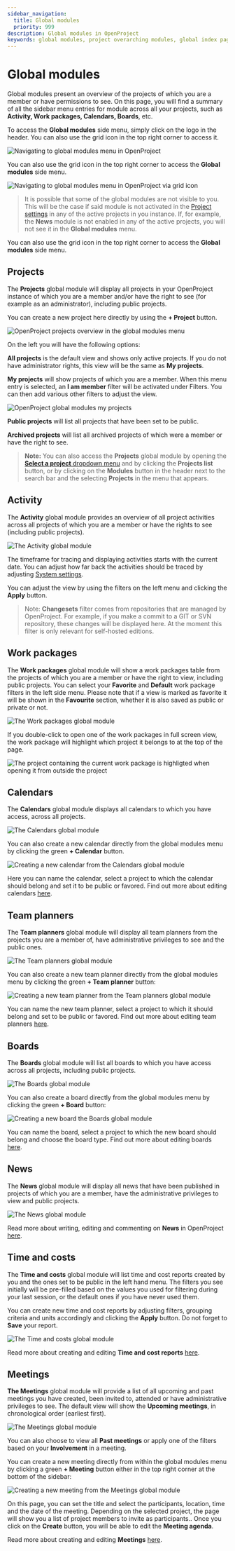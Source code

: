 ```yaml
---
sidebar_navigation:
  title: Global modules
  priority: 999
description: Global modules in OpenProject
keywords: global modules, project overarching modules, global index pages
---
```

# Global modules

Global modules present an overview of the projects of which you are a member or have permissions to see. On this page, you will find a summary of all the sidebar menu entries for module across all your projects, such as **Activity, Work packages, Calendars, Boards**, etc.

To access the **Global modules** side menu, simply click on the logo in the header. You can also use the grid icon in the top right corner to access it.

![Navigating to global modules menu in OpenProject](open_project_user_guide_global_modules_menu.png)

You can also use the grid icon in the top right corner to access the **Global modules** side menu.

![Navigating to global modules menu in OpenProject via grid icon](open_project_user_guide_global_modules_menu_grid_icon.png)

> It is possible that some of the global modules are not visible to you. This will be the case if said module is not activated in the [Project settings](../../projects/project-settings/) in any of the active projects in you instance. If, for example, the **News** module is not enabled in any of the active projects, you will not see it in the **Global modules** menu. 

You can also use the grid icon in the top right corner to access the **Global modules** side menu.


## Projects

The **Projects** global module will display all projects in your OpenProject instance of which you are a member and/or have the right to see (for example as an administrator), including public projects.

You can create a new project here directly by using the  **+ Project** button.

![OpenProject projects overview in the global modules menu](openproject_global_modules_projects.png)

On the left you will have the following options:

**All projects** is the default view and shows only active projects. If you do not have administrator rights, this view will be the same as **My projects**.

**My projects** will show projects of which you are a member. When this menu entry is selected, an **I am member** filter will be activated under Filters. You can then add various other filters to adjust the view.

![OpenProject global modules my projects](openproject_global_modules_myprojects_filter.png)

**Public projects** will list all projects that have been set to be public.

**Archived projects**  will list all archived projects of which were a member or have the right to see.

>**Note:** You can also access the **Projects** global module by opening the [**Select a project** dropdown menu](https://www.openproject.org/docs/user-guide/projects/#projects-list ) and by clicking the **Projects list** button, or by clicking on the **Modules** button in the header next to the search bar and the selecting **Projects** in the menu that appears.

## Activity

The **Activity** global module provides an overview of all project activities across all projects of which you are a member or have the rights to see (including public projects).

![The Activity global module](openproject_global_modules_activity.png)

The timeframe for tracing and displaying activities starts with the current date. You can adjust how far back the activities should be traced by adjusting [System settings](../../../system-admin-guide/system-settings/general-settings/).

You can adjust the view by using the filters on the left menu and clicking the **Apply** button. 

>Note: **Changesets** filter comes from repositories that are managed by OpenProject. For example, if you make a commit to a GIT or SVN repository, these changes will be displayed here. At the moment this filter is only relevant for self-hosted editions.



## Work packages

The **Work packages** global module will show a work packages table from the projects of which you are a member or have the right to view, including public projects. You can select your **Favorite** and **Default** work package filters in the left side menu. Please note that if a view is marked as favorite it will be shown in the **Favourite** section, whether it is also saved as public or private or not.

![The Work packages global module](openproject_global_modules_work_packages.png)

If you double-click to open one of the work packages in full screen view, the work package will highlight which project it belongs to at the top of the page.

![The project containing the current work package is highligted when opening it from outside the project](openproject_global_modules_work_packages_full_view.png)

## Calendars

The **Calendars** global module displays all calendars to which you have access, across all projects.

![The Calendars global module](openproject_global_modules_calendars.png)

You can also create a new calendar directly from the global modules menu by clicking the green **+ Calendar** button. 

![Creating a new calendar from the Calendars global module](openproject_global_modules_add_calendar.png)

Here you can name the calendar, select a project to which the calendar should belong  and set it to be public or favored. Find out more about editing calendars [here](../../calendar). 

## Team planners

The **Team planners** global module will display all team planners from the projects you are a member of, have administrative privileges to see and the public ones. 

![The Team planners global module](openproject_global_modules_team_planner.png)

You can also create a new team planner directly from the global modules menu by clicking the green **+ Team planner** button:

![Creating a new team planner from the Team planners global module](openproject_global_modules_add_team_planner.png)

You can name the new team planner, select a project to which it should belong and set to be public or favored. Find out more about editing team planners [here](../../team-planner). 

## Boards

The **Boards** global module will list all boards to which you have access across all projects, including public projects. 

![The Boards global module](openproject_global_modules_boards.png)

You can also create a board directly from the global modules menu by clicking the green **+ Board** button:

![Creating a new board the Boards global module](openproject_global_modules_add_board.png)

You can name the board, select a project to which the new board should belong and choose the board type. Find out more about editing boards [here](../../agile-boards). 

## News

The **News** global module will display all news that have been published in projects of which you are a member, have the administrative privileges to view and public projects. 

![The News global module](openproject_global_modules_news.png)

Read more about writing, editing and commenting on **News** in OpenProject [here](../../news).

## Time and costs

The **Time and costs** global module will list time and cost reports created by you and the ones set to be public in the left hand menu. The filters you see initially will be pre-filled based on the values you used for filtering during your last session, or the default ones if you have never used them.

You can create new time and cost reports by adjusting filters, grouping criteria and units accordingly and clicking the **Apply** button. Do not forget to **Save** your report. 

![The Time and costs global module](openproject_global_modules_time_costs.png)

Read more about creating and editing **Time and cost reports** [here](../../time-and-costs/reporting/).

## Meetings

**The Meetings** global module will provide a list of all upcoming and past meetings you have created, been invited to, attended or have administrative privileges to see. The default view will show the **Upcoming meetings**, in chronological order (earliest first).

![The Meetings global module](openproject_global_modules_meetings.png)

You can also choose to view all **Past meetings** or apply one of the filters based on your **Involvement** in a meeting. 

You can create a new meeting directly from within the global modules menu by clicking a green **+ Meeting** button either in the top right corner at the bottom of the sidebar:

![Creating a new meeting from the Meetings global module](openproject_global_modules_new_meeting.png)

On this page, you can set the title and select the participants, location, time and the date of the meeting. Depending on the selected project, the page will show you a list of project members to invite as participants.. Once you click on the **Create** button, you will be able to edit the **Meeting agenda**.

Read more about creating and editing **Meetings** [here](../../meetings).
